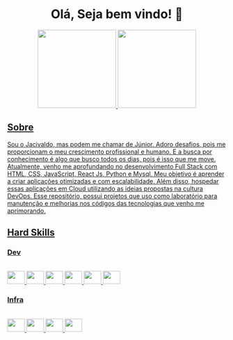<h1 align="center"> Olá, Seja bem vindo! 👋 </h1>

<div align="center">
  <a href="https://github.com/jacivaldocarvalho">
  <img height="180em" src="https://github-readme-stats.vercel.app/api?username=jacivaldocarvalho&show_icons=true&theme=dark&include_all_commits=true&count_private=true"/>
  <img height="180em" src="https://github-readme-stats.vercel.app/api/top-langs/?username=jacivaldocarvalho&layout=compact&langs_count=10&theme=dark"/>
</div>
  
## Sobre
Sou o Jacivaldo, mas podem me chamar de Júnior. Adoro desafios, pois me proporcionam o meu  crescimento profissional e humano. E a busca por conhecimento é algo que busco todos os dias, pois é isso que me move. Atualmente, venho me aprofundando no desenvolvimento Full Stack com HTML, CSS, JavaScript, React Js, Python e Mysql.  Meu objetivo é aprender a criar aplicações otimizadas e com escalabilidade. Além disso, hospedar essas aplicações em Cloud utilizando as ideias propostas na cultura DevOps. Esse repositório, possui projetos que uso como laboratório para manutenção e melhorias nos códigos das tecnologias que venho me aprimorando.

## Hard Skills
### Dev
<div style="display: inline_block"><br>
  <img width="40" height="30" src="https://cdn.jsdelivr.net/gh/devicons/devicon/icons/c/c-original.svg" />
  <img width="40" height="30" src="https://cdn.jsdelivr.net/gh/devicons/devicon/icons/python/python-original.svg" />   
  <img width="40" height="30" src="https://cdn.jsdelivr.net/gh/devicons/devicon/icons/react/react-original.svg">
  <img width="40" height="30" src="https://cdn.jsdelivr.net/gh/devicons/devicon/icons/html5/html5-original.svg">
  <img width="40" height="30" src="https://cdn.jsdelivr.net/gh/devicons/devicon/icons/css3/css3-original.svg">
  <img width="40" height="30" src="https://cdn.jsdelivr.net/gh/devicons/devicon/icons/javascript/javascript-original.svg">
</div>

 ### Infra
 <div style="display: inline_block"<><br>
  <img width="40" height="30" src="https://cdn.jsdelivr.net/gh/devicons/devicon/icons/linux/linux-original.svg" />
  <img width="40" height="30" src="https://cdn.jsdelivr.net/gh/devicons/devicon/icons/debian/debian-original.svg" />
  <img width="40" height="30" src="https://cdn.jsdelivr.net/gh/devicons/devicon/icons/git/git-original.svg" />    
  <img width="40" height="30" src="https://cdn.jsdelivr.net/gh/devicons/devicon/icons/terraform/terraform-original.svg" />    
            
 </div>
 
 <!--
 ![Snake animation](https://github.com/jacivaldocarvalho/jacivaldocarvalho/blob/output/github-contribution-grid-snake.svg)
 

**jacivaldocarvalho/jacivaldocarvalho** is a ✨ _special_ ✨ repository because its `README.md` (this file) appears on your GitHub profile.

Here are some ideas to get you started:

- 🔭 I’m currently working on ...
- 🌱 I’m currently learning ...
- 👯 I’m looking to collaborate on ...
- 🤔 I’m looking for help with ...
- 💬 Ask me about ...
- 📫 How to reach me: ...
- 😄 Pronouns: ...
- ⚡ Fun fact: ...
-->
